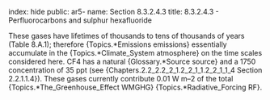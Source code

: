 index: hide
public: ar5-
name: Section 8.3.2.4.3
title: 8.3.2.4.3 - Perfluorocarbons and sulphur hexafluoride

These gases have lifetimes of thousands to tens of thousands of years (Table 8.A.1); therefore {Topics.*Emissions emissions} essentially accumulate in the {Topics.*Climate_System atmosphere} on the time scales considered here. CF4 has a natural {Glossary.*Source source} and a 1750 concentration of 35 ppt (see {Chapters.2.2_2.2_2_1.2_2_1_1.2_2_1_1_4 Section 2.2.1.1.4}). These gases currently contribute 0.01 W m–2 of the total {Topics.*The_Greenhouse_Effect WMGHG} {Topics.*Radiative_Forcing RF}.

